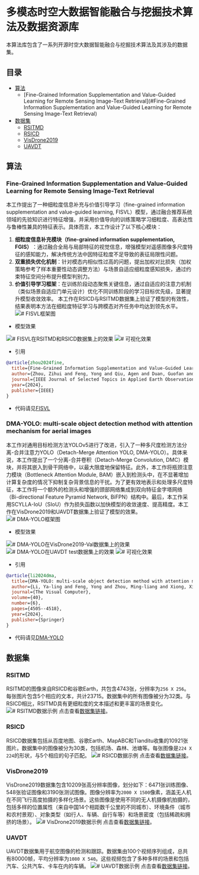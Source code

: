 # 多模态时空大数据智能融合与挖掘技术算法及数据资源库
本算法库包含了一系列开源时空大数据智能融合与挖掘技术算法及其涉及的数据集。

## 目录

- [算法](#算法)
  - [Fine-Grained Information Supplementation and Value-Guided Learning for Remote Sensing Image-Text Retrieval](#Fine-Grained Information Supplementation and Value-Guided Learning for Remote Sensing Image-Text Retrieval)
- [数据集](#数据集)
  - [RSITMD](#RSITMD)
  - [RSICD](#RSICD)
  - [VisDrone2019](#VisDrone2019)
  - [UAVDT](#UAVDT)

## 算法
### Fine-Grained Information Supplementation and Value-Guided Learning for Remote Sensing Image-Text Retrieval
本工作提出了一种细粒度信息补充与价值引导学习（fine-grained information supplementation and value-guided learning, FISVL）模型，通过融合推荐系统领域的先验知识进行特征增强，并采用价值导向的训练策略学习细粒度、高表达性与鲁棒性兼具的特征表示。具体而言，本工作设计了以下核心模块：
1. ​**细粒度信息补充模块（fine-grained information supplementation, FGIS）​**：通过融合全局与局部特征的视觉信息，增强模型对遥感图像多尺度特征的感知能力，解决传统方法中因特征粒度不足导致的表征局限性问题。
2. ​**双重损失优化机制**：针对模态内相似性过高的问题，提出加权对比损失（加权策略参考了样本重要性动态调整方法）与场景自适应细粒度感知损失，通过约束特征空间分布提升模型判别力。
3. ​**价值引导学习框架**：在训练阶段动态聚焦关键信息，通过自适应的注意力机制（类似场景自适应门单元设计）优化不同训练阶段的学习目标优先级，显著提升模型收敛效率。
本工作在RSICD与RSITMD数据集上验证了模型的有效性，结果表明本方法在细粒度特征学习与跨模态对齐任务中均达到领先水平。
![# FISVL框架图](assets/fine-grained_framework.png)
* 模型效果
  
![# FISVL在RSITMD和RSICD数据集上的效果](assets/FISVL_result1.png)
![# 可视化效果](assets/FISVL_result2.png)
* 引用
```bibtex
@article{zhou2024fine,
  title={Fine-Grained Information Supplementation and Value-Guided Learning for Remote Sensing Image-Text Retrieval},
  author={Zhou, Zihui and Feng, Yong and Qiu, Agen and Duan, Guofan and Zhou, Mingliang},
  journal={IEEE Journal of Selected Topics in Applied Earth Observations and Remote Sensing},
  year={2024},
  publisher={IEEE}
}
```
* 代码请见[FISVL](FISVL/)

### DMA-YOLO: multi-scale object detection  method with attention mechanism for aerial images
本工作对通用目标检测方法YOLOv5进行了改进，引入了一种多尺度检测方法分离-合并注意力YOLO（Detach-Merge Attention YOLO, DMA-YOLO）。具体来说，本工作提出了一个分离-合并卷积（Detach-Merge Convolution, DMC）模块，并将其嵌入到骨干网络中，以最大限度地保留特征。此外，本工作将瓶颈注意力模块（Bottleneck Attention Module, BAM）嵌入到检测头中，在不显著增加计算复杂度的情况下抑制复杂背景信息的干扰。为了更有效地表示和处理多尺度特征，本工作将一个额外的检测头和增强的颈部网络集成到双向特征金字塔网络（Bi-directional Feature Pyramid Network, BiFPN）结构中。最后，本工作采用SCYLLA-IoU（SIoU）作为损失函数以加快模型的收敛速度、提高精度。本工作在VisDrone2019和UAVDT数据集上验证了模型的效果。
![# DMA-YOLO框架图](assets/DMA-YOLO_framework.png)
* 模型效果
  
![# DMA-YOLO在VisDrone2019-Val数据集上的效果](assets/DMA-YOLO_result1.png)
![# DMA-YOLO在UAVDT test数据集上的效果](assets/DMA-YOLO_result2.png)
![# 可视化效果](assets/DMA-YOLO_result3.png)
* 引用
```bibtex
@article{li2024dma,
  title={DMA-YOLO: multi-scale object detection method with attention mechanism for aerial images},
  author={Li, Ya-ling and Feng, Yong and Zhou, Ming-liang and Xiong, Xian-cai and Wang, Yong-heng and Qiang, Bao-hua},
  journal={The Visual Computer},
  volume={40},
  number={6},
  pages={4505--4518},
  year={2024},
  publisher={Springer}
}
```
* 代码请见[DMA-YOLO](DMA-YOLO/)

## 数据集
### RSITMD
RSITMD的图像来自RSICD和谷歌Earth，共包含4743张，分辨率为`256 X 256`。每张图片包含5个相应的文本，共计23715。数据集中的所有图像被分为32类。与RSICD相比，RSITMD具有更细粒度的文本描述和更丰富的场景变化。
![# RSITMD数据示例](assets/RSITMD.png)
点击查看[数据集链接](https://github.com/AICyberTeam/AMFMN/blob/main/RSITMD/README.md)。
### RSICD
RSICD数据集包括从百度地图、谷歌Earth、MapABC和Tianditu收集的10921张图片。数据集中的图像被分为30类，包括机场、森林、池塘等。每张图像是`224 X 224`的形状，与5个相应的句子匹配。
![# RSICD数据示例](assets/RSICD.png)
点击查看[数据集链接](https://github.com/201528014227051/RSICD_optimal)。
### VisDrone2019
VisDrone2019数据集包含10209张高分辨率图像，划分如下：​6471张训练图像、548张验证图像和3190张测试图像。图像分辨率为`2000 X 1500`像素，涵盖无人机在不同飞行高度拍摄的多样化场景。这些图像是使用不同的无人机摄像机拍摄的，包括多样的位置属性（来自中国14个相距数千公里的不同城市）、环境条件（城市和农村景观）、对象类型（如行人、车辆、自行车等）和场景密度（包括稀疏和拥挤的场景）。
![# VisDrone2019数据示例](assets/VisDrone2019.png)
点击查看[数据集链接](https://github.com/VisDrone/VisDrone-Dataset)。
### UAVDT
UAVDT数据集用于航空图像的检测和跟踪。数据集由100个视频序列组成，总共有80000帧，平均分辨率为`1080 X 540`。这些视频包含了多种多样的场景和包括汽车、公共汽车、卡车在内的车辆。
![# UAVDT数据示例](assets/UAVDT.png)
点击查看[数据集链接](https://pan.baidu.com/s/1Vts7V-6JYd395vL6mVYMFQ#list/path=%2F)。
